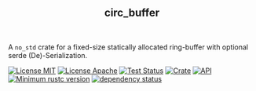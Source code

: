 <div align="center">
    <h2>circ_buffer</h2>
</div>
<br/>

A `no_std` crate for a fixed-size statically allocated ring-buffer with optional serde
(De)-Serialization.

[![License MIT](https://img.shields.io/badge/License-MIT-brightgreen.svg)]()
[![License Apache](https://img.shields.io/badge/License-Apache%202.0-brightgreen.svg)](https://opensource.org/licenses/Apache-2.0)
[![Test Status](https://github.com/jonaspleyer/circ_buffer/actions/workflows/test.yml/badge.svg?event=push)](https://github.com/jonaspleyer/circ_buffer/actions)
[![Crate](https://img.shields.io/crates/v/circ_buffer.svg)](https://crates.io/crates/circ_buffer)
[![API](https://docs.rs/circ_buffer/badge.svg)](https://docs.rs/circ_buffer)
[![Minimum rustc version](https://img.shields.io/badge/rustc-1.36+-lightgray.svg)](https://github.com/jonaspleyer/circ_buffer#rust-version-requirements)
[![dependency status](https://deps.rs/crate/circ_buffer/0.1/status.svg)](https://deps.rs/crate/circ_buffer/0.1)

